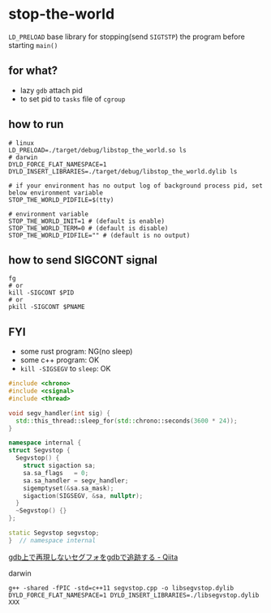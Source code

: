 # stop-the-world

`LD_PRELOAD` base library for stopping(send `SIGTSTP`) the program before starting `main()`

## for what?
* lazy `gdb` attach pid
* to set pid to `tasks` file of `cgroup`

## how to run
```
# linux
LD_PRELOAD=./target/debug/libstop_the_world.so ls
# darwin
DYLD_FORCE_FLAT_NAMESPACE=1 DYLD_INSERT_LIBRARIES=./target/debug/libstop_the_world.dylib ls

# if your environment has no output log of background process pid, set below environment variable
STOP_THE_WORLD_PIDFILE=$(tty)

# environment variable
STOP_THE_WORLD_INIT=1 # (default is enable)
STOP_THE_WORLD_TERM=0 # (default is disable)
STOP_THE_WORLD_PIDFILE="" # (default is no output)
```

## how to send SIGCONT signal
```
fg
# or
kill -SIGCONT $PID
# or
pkill -SIGCONT $PNAME
```

## FYI

* some rust program: NG(no sleep)
* some c++ program: OK
* `kill -SIGSEGV` to `sleep`: OK

```cpp
#include <chrono>
#include <csignal>
#include <thread>

void segv_handler(int sig) {
  std::this_thread::sleep_for(std::chrono::seconds(3600 * 24));
}

namespace internal {
struct Segvstop {
  Segvstop() {
    struct sigaction sa;
    sa.sa_flags   = 0;
    sa.sa_handler = segv_handler;
    sigemptyset(&sa.sa_mask);
    sigaction(SIGSEGV, &sa, nullptr);
  }
  ~Segvstop() {}
};

static Segvstop segvstop;
}  // namespace internal
```

[gdb上で再現しないセグフォをgdbで追跡する \- Qiita]( https://qiita.com/s417-lama/items/daea1a029f58d71358ef )

darwin

```
g++ -shared -fPIC -std=c++11 segvstop.cpp -o libsegvstop.dylib
DYLD_FORCE_FLAT_NAMESPACE=1 DYLD_INSERT_LIBRARIES=./libsegvstop.dylib XXX
```
